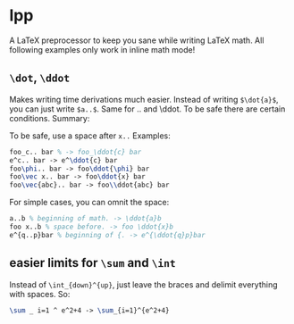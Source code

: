 # lpp
A LaTeX preprocessor to keep you sane while writing LaTeX math. All following examples only work in inline math mode!

## `\dot`, `\ddot`
Makes writing time derivations much easier. Instead of writing `$\dot{a}$`, you can just write `$a..$`. Same for .. and \ddot. To be safe there are certain conditions. Summary:

To be safe, use a space after `x..` Examples:
```latex
foo_c.. bar % -> foo_\ddot{c} bar
e^c.. bar -> e^\ddot{c} bar
foo\phi.. bar -> foo\ddot{\phi} bar
foo\vec x.. bar -> foo\ddot{x} bar
foo\vec{abc}.. bar -> foo\\ddot{abc} bar
```

For simple cases, you can omnit the space:
```latex
a..b % beginning of math. -> \ddot{a}b
foo x..b % space before. -> foo \ddot{x}b
e^{q..p}bar % beginning of {. -> e^{\ddot{q}p}bar
```

## easier limits for `\sum` and `\int`
Instead of `\int_{down}^{up}`, just leave the braces and delimit everything with spaces. So:
```latex
\sum _ i=1 ^ e^2+4 -> \sum_{i=1}^{e^2+4}
```
